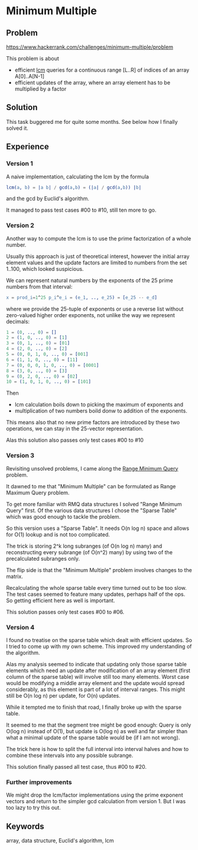 # Minimum Multiple

## Problem
https://www.hackerrank.com/challenges/minimum-multiple/problem

This problem is about
- efficient [lcm](https://en.wikipedia.org/wiki/Least_common_multiple) queries for a
  continuous range [L..R] of indices of an array A[0]..A[N-1]
- efficient updates of the array, where an array element has to be multiplied by a factor

## Solution
This task buggered me for quite some months. See below how I finally solved it.

## Experience

### Version 1
A naive implementation, calculating the lcm by the formula
```erlang
lcm(a, b) = |a b| / gcd(a,b) = (|a| / gcd(a,b)) |b|
```
and the gcd by Euclid's algorithm.

It managed to pass test cases #00 to #10, still ten more to go.

### Version 2
Another way to compute the lcm is to use the prime factorization of a whole number.

Usually this approach is just of theoretical interest, however the initial array 
element values and the update factors are limited to numbers from the set 1..100,
which looked suspicious.

We can represent natural numbers by the exponents of the 25 prime numbers 
from that interval:
```erlang
x = prod_i=1^25 p_i^e_i = (e_1, .., e_25) = [e_25 -- e_d]
```
where we provide the 25-tuple of exponents or use a reverse list without 
zero-valued higher order exponents, not unlike the way we represent decimals:
```erlang
1 = (0, .., 0) = []
2 = (1, 0, .., 0) = [1]
3 = (0, 1, .., 0) = [01]
4 = (2, 0, .., 0) = [2]
5 = (0, 0, 1, 0, .., 0) = [001]
6 = (1, 1, 0, .., 0) = [11]
7 = (0, 0, 0, 1, 0, .., 0) = [0001]
8 = (3, 0, .., 0) = [3]
9 = (0, 2, 0, .., 0) = [02]
10 = (1, 0, 1, 0, .., 0) = [101]
```

Then 
- lcm calculation boils down to picking the maximum of exponents and 
- multiplication of two numbers boild donw to addition of the exponents.

This means also that no new prime factors are introduced by these two operations,
we can stay in the 25-vector representation.

Alas this solution also passes only test cases #00 to #10

### Version 3
Revisiting unsolved problems, I came along the 
[Range Minimum Query](https://github.com/mvw/hackerrank/tree/master/Functional%20Programming/Functional%20Structures/Range%20Minimum%20Query)
problem.

It dawned to me that "Minimum Multiple" can be formulated as Range Maximum Query problem.

To get more familiar with RMQ data structures I solved "Range Minimum Query" first.
Of the various data structures I chose the "Sparse Table" which was good enough to tackle the problem.

So this version uses a "Sparse Table". It needs O(n log n) space and allows for O(1) lookup and is not
too complicated. 

The trick is storing 2^k long subranges (of O(n log n) many) and reconstructing 
every subrange (of O(n^2) many) by using two of the precalculated subranges only.

The flip side is that the "Minimum Multiple" problem involves changes to the matrix.

Recalculating the whole sparse table every time turned out to be too slow. 
The test cases seemed to feature many updates, perhaps half of the ops. 
So getting efficient here as well is important.

This solution passes only test cases #00 to #06.

### Version 4
I found no treatise on the sparse table which dealt with efficient updates. 
So I tried to come up with my own scheme. This improved my understanding of the algorithm.

Alas my analysis seemed to indicate that updating only those sparse table elements which need an update after
modification of an array element (first column of the sparse table) will involve still too many elements.
Worst case would be modifying a middle array element and the update would spread considerably, as this element is
part of a lot of interval ranges. 
This might still be O(n log n) per update, for O(n) updates. 

While it tempted me to finish that road, I finally broke up with the sparse table.

It seemed to me that the segment tree might be good enough:
Query is only O(log n) instead of O(1), but update is O(log n) as well and far simpler than what a minimal
update of the sparse table would be (if I am not wrong).

The trick here is how to split the full interval into interval halves and how to combine these intervals into
any possible subrange.

This solution finally passed all test case, thus #00 to #20.

### Further improvements ###
We might drop the lcm/factor implementations using the prime exponent vectors and return to the simpler gcd
calculation from version 1. But I was too lazy to try this out.

## Keywords
array, data structure, Euclid's algorithm, lcm
